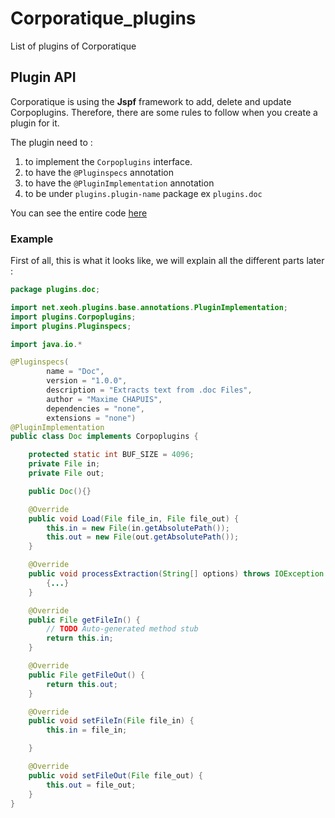 Corporatique_plugins
====================

List of plugins of Corporatique

## Plugin API
Corporatique is using the **Jspf** framework to add, delete and update Corpoplugins.
Therefore, there are some rules to follow when you create a plugin for it.

The plugin need to :
1. to implement the `Corpoplugins` interface.
2. to have the `@Pluginspecs` annotation
3. to have the `@PluginImplementation` annotation
4. to be under `plugins.plugin-name` package ex `plugins.doc`



You can see the entire code [here](#Example)



### Example
First of all, this is what it looks like, we will explain all the different parts later :
```java
package plugins.doc;

import net.xeoh.plugins.base.annotations.PluginImplementation;
import plugins.Corpoplugins;
import plugins.Pluginspecs;

import java.io.*

@Pluginspecs(
        name = "Doc",
        version = "1.0.0",
        description = "Extracts text from .doc Files",
        author = "Maxime CHAPUIS",
        dependencies = "none",
        extensions = "none")
@PluginImplementation
public class Doc implements Corpoplugins {

    protected static int BUF_SIZE = 4096;
    private File in;
    private File out;

    public Doc(){}

    @Override
    public void Load(File file_in, File file_out) {
        this.in = new File(in.getAbsolutePath());
        this.out = new File(out.getAbsolutePath());
    }

    @Override
    public void processExtraction(String[] options) throws IOException {
        {...}
    }

    @Override
    public File getFileIn() {
        // TODO Auto-generated method stub
        return this.in;
    }

    @Override
    public File getFileOut() {
        return this.out;
    }

    @Override
    public void setFileIn(File file_in) {
        this.in = file_in;

    }

    @Override
    public void setFileOut(File file_out) {
        this.out = file_out;
    }
}
```